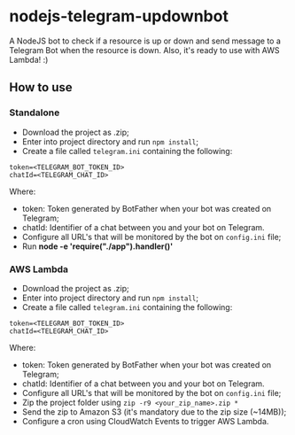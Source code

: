 # nodejs-telegram-updownbot
A NodeJS bot to check if a resource is up or down and send message to a Telegram Bot when the resource is down. Also, it's ready to use with AWS Lambda! :)

## How to use

### Standalone
- Download the project as .zip;
- Enter into project directory and run `npm install`;
- Create a file called `telegram.ini` containing the following:
```
token=<TELEGRAM_BOT_TOKEN_ID>
chatId=<TELEGRAM_CHAT_ID>
```
Where:
  - token: Token generated by BotFather when your bot was created on Telegram;
  - chatId: Identifier of a chat between you and your bot on Telegram.
- Configure all URL's that will be monitored by the bot on `config.ini` file;
- Run **node -e 'require("./app").handler()'**

### AWS Lambda
- Download the project as .zip;
- Enter into project directory and run `npm install`;
- Create a file called `telegram.ini` containing the following:
```
token=<TELEGRAM_BOT_TOKEN_ID>
chatId=<TELEGRAM_CHAT_ID>
```
Where:
  - token: Token generated by BotFather when your bot was created on Telegram;
  - chatId: Identifier of a chat between you and your bot on Telegram.
- Configure all URL's that will be monitored by the bot on `config.ini` file;
- Zip the project folder using `zip -r9 <your_zip_name>.zip *`
- Send the zip to Amazon S3 (it's mandatory due to the zip size  (~14MB));
- Configure a cron using CloudWatch Events to trigger AWS Lambda.